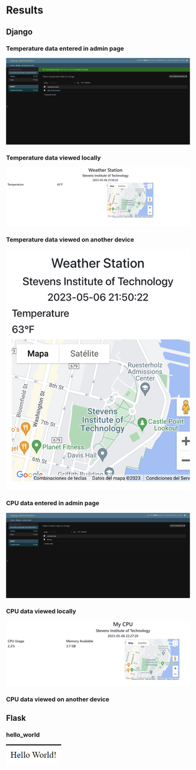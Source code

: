 # Results

## Django

### Temperature data entered in admin page

![](TempDataInput.png)

### Temperature data viewed locally

![](TempDataLocalHost.png)

### Temperature data viewed on another device

![](TempDataOtherDevice.jpeg)

### CPU data entered in admin page

![](CPUDataInput.png)

### CPU data viewed locally

![](CPUDataLocalHost.png)

### CPU data viewed on another device



## Flask

### hello_world

![](FlaskHelloWorld.png)

